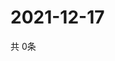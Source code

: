 # 2021-12-17
  共 0条

  <!-- BEGIN -->
  <!-- 最后更新时间Fri Dec 17 2021 04:06:20 GMT+0000 (Coordinated Universal Time) -->
  
  <!-- END -->
  
  